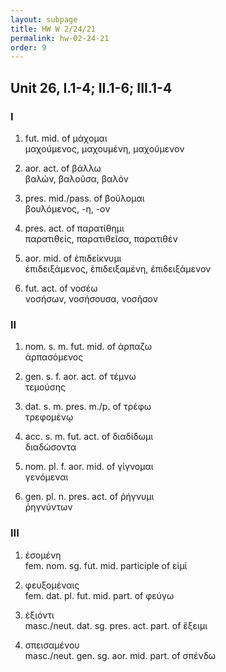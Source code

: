 ```yaml
---
layout: subpage
title: HW W 2/24/21
permalink: hw-02-24-21
order: 9
---
```


## Unit 26, I.1-4; II.1-6; III.1-4

### I

1. fut. mid. of μάχομαι  
μαχούμενος, μαχουμένη, μαχούμενον

2. aor. act. of βάλλω  
βαλών, βαλοῦσα, βαλόν

3. pres. mid./pass. of βούλομαι  
βουλόμενος, -η, -ον

4. pres. act. of παρατίθημι  
παρατιθείς, παρατιθεῖσα, παρατιθέν

5. aor. mid. of ἐπιδείκνυμι  
ἐπιδειξάμενος, ἐπιδειξαμένη, ἐπιδειξάμενον

6. fut. act. of νοσέω  
νοσήσων, νοσήσουσα, νοσῆσον

### II

1. nom. s. m. fut. mid. of ἁρπαζω  
ἁρπασόμενος

2. gen. s. f. aor. act. of τέμνω  
τεμούσης

3. dat. s. m. pres. m./p. of τρέφω  
τρεφομένῳ

4. acc. s. m. fut. act. of διαδίδωμι  
διαδώσοντα

5. nom. pl. f. aor. mid. of γίγνομαι  
γενόμεναι

6. gen. pl. n. pres. act. of ῥήγνυμι  
ῥηγνύντων

### III

1. ἐσομένη  
fem. nom. sg. fut. mid. participle of εἰμί

2. φευξομέναις  
fem. dat. pl. fut. mid. part. of φεύγω

3. ἐξιόντι  
masc./neut. dat. sg. pres. act. part. of ἔξειμι

4. σπεισαμένου  
masc./neut. gen. sg. aor. mid. part. of σπένδω
